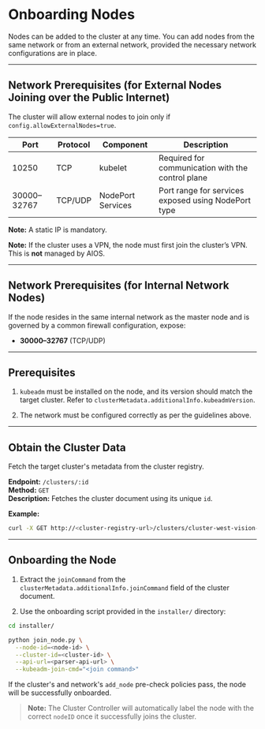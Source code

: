 # Onboarding Nodes

Nodes can be added to the cluster at any time. You can add nodes from the same network or from an external network, provided the necessary network configurations are in place.

---

## Network Prerequisites (for External Nodes Joining over the Public Internet)

The cluster will allow external nodes to join only if `config.allowExternalNodes=true`.

| **Port**     | **Protocol** | **Component**        | **Description**                                                              |
|--------------|--------------|----------------------|------------------------------------------------------------------------------|
| 10250        | TCP          | kubelet              | Required for communication with the control plane                            |
| 30000–32767  | TCP/UDP      | NodePort Services    | Port range for services exposed using NodePort type                          |

**Note:** A static IP is mandatory.

**Note:** If the cluster uses a VPN, the node must first join the cluster’s VPN. This is **not** managed by AIOS.

---

## Network Prerequisites (for Internal Network Nodes)

If the node resides in the same internal network as the master node and is governed by a common firewall configuration, expose:

- **30000–32767** (TCP/UDP)

---

## Prerequisites

1. `kubeadm` must be installed on the node, and its version should match the target cluster. Refer to `clusterMetadata.additionalInfo.kubeadmVersion`.

2. The network must be configured correctly as per the guidelines above.

---

## Obtain the Cluster Data

Fetch the target cluster's metadata from the cluster registry.

**Endpoint:** `/clusters/:id`  
**Method:** `GET`  
**Description:** Fetches the cluster document using its unique `id`.

**Example:**

```bash
curl -X GET http://<cluster-registry-url>/clusters/cluster-west-vision-001
```

---

## Onboarding the Node

1. Extract the `joinCommand` from the `clusterMetadata.additionalInfo.joinCommand` field of the cluster document.

2. Use the onboarding script provided in the `installer/` directory:

```sh
cd installer/

python join_node.py \
  --node-id=<node-id> \
  --cluster-id=<cluster-id> \
  --api-url=<parser-api-url> \
  --kubeadm-join-cmd="<join command>"
```

If the cluster's and network's `add_node` pre-check policies pass, the node will be successfully onboarded.

> **Note:** The Cluster Controller will automatically label the node with the correct `nodeID` once it successfully joins the cluster.
